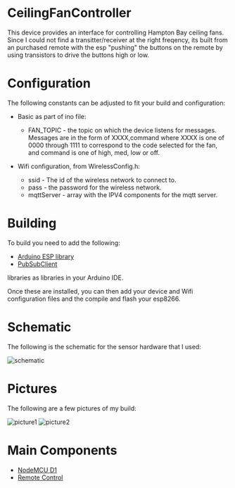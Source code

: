 # CeilingFanController

This device provides an interface for controlling Hampton Bay
ceiling fans.  Since I could not find a transitter/receiver
at the right freqency, its built from an purchased remote
with the esp "pushing" the buttons on the remote by using
transistors to drive the buttons high or low.

# Configuration

The following constants can be adjusted to fit your build
and configuration:

* Basic as part of ino file:
  * FAN_TOPIC - the topic on which the device listens
    for messages.  Messages are in the form of XXXX,command
    where XXXX is one of 0000 through 1111 to correspond to 
    the code selected for the fan, and command is one of
    high, med, low or off.

* Wifi configuration, from WirelessConfig.h:
  * ssid - The id of the wireless network to connect to.
  * pass - the password for the wireless network.
  * mqttServer - array with the IPV4 components for the mqtt
    server.

# Building

To build you need to add the following:

* [Arduino ESP library](https://github.com/esp8266/Arduino)
* [PubSubClient](https://github.com/knolleary/pubsubclient)

libraries as libraries in your Arduino IDE.

Once these are installed, you can then add your device and
Wifi configuration files and the compile and flash your esp8266.

# Schematic

The following is the schematic for the sensor hardware that I
used:

![schematic]()

# Pictures

The following are a few pictures of my build:

![picture1]()
![picture2]()

# Main Components

* [NodeMCU D1](http://www.ebay.com/itm/NodeMCU-Lua-ESP-12-WeMos-D1-Mini-WIFI-4M-Bytes-Development-Board-Module-ESP8266-/321989574625)
* [Remote Control]()
